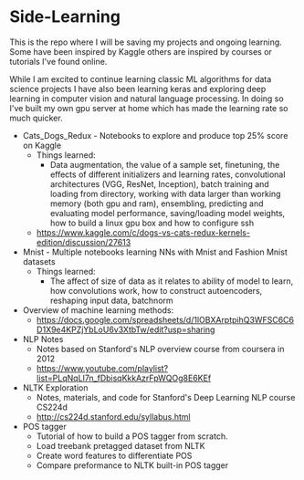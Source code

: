 # Side-Learning
This is the repo where I will be saving my projects and ongoing learning. Some have been inspired by Kaggle others are inspired by courses or tutorials I've found online.

While I am excited to continue learning classic ML algorithms for data science projects I have also been learning keras and exploring deep learning in computer vision and natural language processing. In doing so I've built my own gpu server at home which has made the learning rate so much quicker.

- Cats_Dogs_Redux - Notebooks to explore and produce top 25% score on Kaggle
  - Things learned:
    - Data augmentation, the value of a sample set, finetuning, the effects of different initializers and learning rates, convolutional architectures (VGG, ResNet, Inception), batch training and loading from directory, working with data larger than working memory (both gpu and ram), ensembling, predicting and evaluating model performance, saving/loading model weights, how to build a linux gpu box and how to configure ssh
  - https://www.kaggle.com/c/dogs-vs-cats-redux-kernels-edition/discussion/27613
- Mnist - Multiple notebooks learning NNs with Mnist and Fashion Mnist datasets
  - Things learned:
    - The affect of size of data as it relates to ability of model to learn, how convolutions work, how to construct autoencoders, reshaping input data, batchnorm
- Overview of machine learning methods:
  - https://docs.google.com/spreadsheets/d/1lOBXArptpihQ3WFSC6C6D1X9e4KPZjYbLoU6v3XtbTw/edit?usp=sharing
- NLP Notes
  - Notes based on Stanford's NLP overview course from coursera in 2012
  - https://www.youtube.com/playlist?list=PLqNqLI7n_fDbisqKkkAzrFpWQOg8E6KEf
- NLTK Exploration
  - Notes, materials, and code for Stanford's Deep Learning NLP course CS224d
  - http://cs224d.stanford.edu/syllabus.html
- POS tagger
  - Tutorial of how to build a POS tagger from scratch.
  - Load treebank pretagged dataset from NLTK
  - Create word features to differentiate POS
  - Compare preformance to NLTK built-in POS tagger
